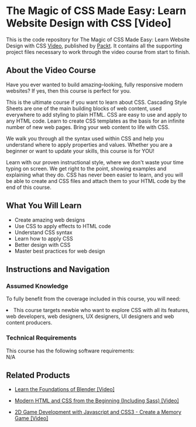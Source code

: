 # The Magic of CSS Made Easy: Learn Website Design with CSS [Video]
This is the code repository for The Magic of CSS Made Easy: Learn Website Design with CSS [Video](https://www.packtpub.com/web-development/magic-css-made-easy-learn-website-design-css-video), published by [Packt](https://www.packtpub.com/?utm_source=github). It contains all the supporting project files necessary to work through the video course from start to finish.

## About the Video Course
Have you ever wanted to build amazing–looking, fully responsive modern websites? If yes, then this course is perfect for you.

This is the ultimate course if you want to learn about CSS. Cascading Style Sheets are one of the main building blocks of web content, used everywhere to add styling to plain HTML. CSS are easy to use and apply to any HTML code. Learn to create CSS templates as the basis for an infinite number of new web pages. Bring your web content to life with CSS.

We walk you through all the syntax used within CSS and help you understand where to apply properties and values. Whether you are a beginner or want to update your skills, this course is for YOU!

Learn with our proven instructional style, where we don't waste your time typing on screen. We get right to the point, showing examples and explaining what they do. CSS has never been easier to learn, and you will be able to create and CSS files and attach them to your HTML code by the end of this course.

<H2>What You Will Learn</H2>
<DIV class=book-info-will-learn-text>
<UL>
<LI> Create amazing web designs </LI>
<LI> Use CSS to apply effects to HTML code </LI>
<LI> Understand CSS syntax </LI>
<LI> Learn how to apply CSS </LI>
<LI> Better design with CSS </LI>
<LI> Master best practices for web design </LI>
</UL></DIV>

## Instructions and Navigation
### Assumed Knowledge
To fully benefit from the coverage included in this course, you will need:<br/>
<DIV class=book-info-will-learn-text>
<LI> This course targets newbie who want to explore CSS with all its features, web developers, web designers, UX designers, UI designers and web content producers.</LI>
</UL><DIV>

### Technical Requirements
This course has the following software requirements:<br/>
N/A

## Related Products
* [Learn the Foundations of Blender [Video]](https://www.packtpub.com/game-development/learn-foundations-blender-video)

* [Modern HTML and CSS from the Beginning (Including Sass) [Video]](https://www.packtpub.com/web-development/modern-html-and-css-beginning-including-sass-video)

* [2D Game Development with Javascript and CSS3 - Create a Memory Game [Video]](https://www2.packtpub.com/web-development/2d-game-development-javascript-and-css3-create-memory-game-video)
